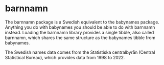 # barnnamn

The barnnamn package is a Swedish equivalent to the babynames package. Anything you do with babynames you should be able to do with barnnamn instead. Loading the barnnamn library provides a single tibble, also called barnnamn, which shares the same structure as the babynames tibble from babynames.

The Swedish names data comes from the Statistiska centralbyrån (Central 
Statistical Bureau), which provides data from 1998 to 2022.
